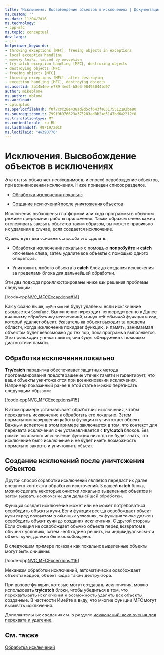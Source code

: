```yaml
---
title: 'Исключения: Высвобождение объектов в исключениях | Документация Майкрософт'
ms.custom: ''
ms.date: 11/04/2016
ms.technology:
- cpp-mfc
ms.topic: conceptual
dev_langs:
- C++
helpviewer_keywords:
- throwing exceptions [MFC], freeing objects in exceptions
- local exception handling
- memory leaks, caused by exception
- try-catch exception handling [MFC], destroying objects
- destroying objects [MFC]
- freeing objects [MFC]
- throwing exceptions [MFC], after destroying
- exception handling [MFC], destroying objects
ms.assetid: 3b14b4ee-e789-4ed2-b8e3-984950441d97
author: mikeblome
ms.author: mblome
ms.workload:
- cplusplus
ms.openlocfilehash: f0f7c9c28e438ad9d5cf643f005175512192be80
ms.sourcegitcommit: 799f9b976623a375203ad8b2ad5147bd6a2212f0
ms.translationtype: MT
ms.contentlocale: ru-RU
ms.lasthandoff: 09/19/2018
ms.locfileid: "46390776"
---
```

# <a name="exceptions-freeing-objects-in-exceptions"></a>Исключения. Высвобождение объектов в исключениях

Эта статья объясняет необходимость и способ освобождение объектов, при возникновении исключения. Ниже приведен список разделов.

- [Обработка исключения локально](#_core_handling_the_exception_locally)

- [Создание исключений после уничтожения объектов](#_core_throwing_exceptions_after_destroying_objects)

Исключения выброшены платформой или хода программы в обычном режиме прерывания работы приложения. Таким образом очень важно отслеживать закрыть объектов таким образом, вы можете правильно их удаления в случае, если создается исключение.

Существует два основных способа это сделать.

- Обработка исключений локально с помощью **попробуйте** и **catch** ключевые слова, затем удалите все объекты с помощью одного оператора.

- Уничтожить любого объекта в **catch** блок до создания исключения за пределами блока для дальнейшей обработки.

Эти два подхода проиллюстрированы ниже как решения проблемы следующим:

[!code-cpp[NVC_MFCExceptions#14](../mfc/codesnippet/cpp/exceptions-freeing-objects-in-exceptions_1.cpp)]

Как указано выше, `myPerson` не будут удалены, если исключение вызывается `SomeFunc`. Выполнение переходит непосредственно к Далее внешнему обработчику исключений, минуя exit обычной функции и код, который удаляет объект. Указатель на объект выходит за пределы области, когда исключение покидает функцию, и память, занимаемая объектом будет невозможно до тех пор, пока программа выполняется. Это происходит утечка памяти; она будет обнаружена с помощью диагностики памяти.

##  <a name="_core_handling_the_exception_locally"></a> Обработка исключения локально

**Try/catch** парадигма обеспечивает защитных метода программирования предотвращение утечек памяти и гарантирует, что ваши объекты уничтожаются при возникновении исключения. Например показанный ранее в этой статье можно переписать следующим образом:

[!code-cpp[NVC_MFCExceptions#15](../mfc/codesnippet/cpp/exceptions-freeing-objects-in-exceptions_2.cpp)]

В этом примере устанавливает обработчик исключений, чтобы перехватить исключение и обработать его локально. Затем нормальном завершении работы функции и уничтожает объект. Важным аспектом в этом примере заключается в том, что контекст для перехвата исключения оно устанавливается с **try/catch** блоков. Без рамки локального исключение функция никогда не будет знать, что исключение было исключение и не будет иметь возможность нормально закрыть и уничтожить объект.

##  <a name="_core_throwing_exceptions_after_destroying_objects"></a> Создание исключений после уничтожения объектов

Другой способ обработки исключений является передаст их далее внешнего контекста обработки исключений. В вашей **catch** блока, можно сделать некоторые очистки локально выделенных объектов и затем вызвать исключение для дальнейшей обработки.

Функция создает исключение может или не может потребоваться освободить объекты кучи. Если функция всегда освобождает объект кучи перед возвратом в обычных условиях, то функция также должен освободить объект кучи до создания исключения. С другой стороны Если функция не освобождает обычно объекта перед возвратом в обычных условиях, затем необходимо решить, на индивидуальном-ли объект кучи, должна быть освобождена.

В следующем примере показан как локально выделенные объекты могут быть очищены:

[!code-cpp[NVC_MFCExceptions#16](../mfc/codesnippet/cpp/exceptions-freeing-objects-in-exceptions_3.cpp)]

Механизм обработки исключений, автоматически освобождает объекты кадров; объект кадра также деструктора.

При вызове функции, которые могут создавать исключения, можно использовать **try/catch** блоки, чтобы убедиться в том, что перехватывать исключения и возможность удалить все объекты, созданные. В частности Имейте в виду, что многие функции MFC могут вызывать исключения.

Дополнительные сведения см. в разделе [исключений: исключения для перехвата и удаление](../mfc/exceptions-catching-and-deleting-exceptions.md).

## <a name="see-also"></a>См. также

[Обработка исключений](../mfc/exception-handling-in-mfc.md)

